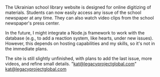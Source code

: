 The Ukrainian school library website is designed for online digitizing of materials. Students can now easily access any issue of the school newspaper at any time. They can also watch video clips from the school newspaper's press center.

In the future, I might integrate a Node.js framework to work with the database (e.g., to add a reaction system, like hearts, under new issues). However, this depends on hosting capabilities and my skills, so it's not in the immediate plans.

The site is still slightly unfinished, with plans to add the last issue, more videos, and refine small details.
"kat@legacyprojectglobal.com" <kat@legacyprojectglobal.com>
